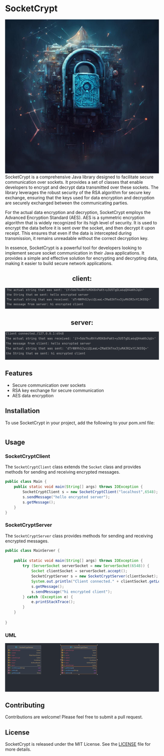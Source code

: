 # SocketCrypt
![](shots/socket.jpg)
SocketCrypt is a comprehensive Java library designed to facilitate secure communication over sockets. It provides a set of classes that enable developers to encrypt and decrypt data transmitted over these sockets. The library leverages the robust security of the RSA algorithm for secure key exchange, ensuring that the keys used for data encryption and decryption are securely exchanged between the communicating parties.

For the actual data encryption and decryption, SocketCrypt employs the Advanced Encryption Standard (AES). AES is a symmetric encryption algorithm that is widely recognized for its high level of security. It is used to encrypt the data before it is sent over the socket, and then decrypt it upon receipt. This ensures that even if the data is intercepted during transmission, it remains unreadable without the correct decryption key.

In essence, SocketCrypt is a powerful tool for developers looking to implement secure socket communication in their Java applications. It provides a simple and effective solution for encrypting and decrypting data, making it easier to build secure network applications.


<div align="center">
<h2>client:</h2>
<img src="shots/client.png">

<h2>server:</h2>
<img src="shots/server.png">
</div>

## Features
- Secure communication over sockets
- RSA key exchange for secure communication
- AES data encryption
## Installation
To use SocketCrypt in your project, add the following to your pom.xml file:
```

```
## Usage
### SocketCryptClient
The `SocketCryptClient` class extends the `Socket` class and provides methods for sending and receiving encrypted messages.

```java
public class Main {
    public static void main(String[] args) throws IOException {
        SocketCryptClient s = new SocketCryptClient("localhost",6548);
        s.sendMessage("hello encrypted server");
        s.getMessage();
    }
}
```
### SocketCryptServer
The `SocketCryptServer` class provides methods for sending and receiving encrypted messages.
```java
public class MainServer {

    public static void main(String[] args) throws IOException {
        try (ServerSocket serverSocket = new ServerSocket(6548)) {
            Socket clientSocket = serverSocket.accept();
            SocketCryptServer s = new SocketCryptServer(clientSocket);
            System.out.println("Client connected." + clientSocket.getLocalSocketAddress());
            s.getMessage();
            s.sendMessage("hi encrypted client");
        } catch (Exception e) {
            e.printStackTrace();
        }
    }

}
```
### UML
![](shots/UML.png)
## Contributing
Contributions are welcome! Please feel free to submit a pull request.

## License
SocketCrypt is released under the MIT License. See the [LICENSE](license) file for more details.